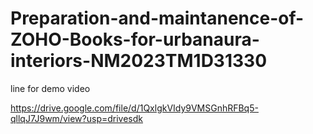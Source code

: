 # Preparation-and-maintanence-of-ZOHO-Books-for-urbanaura-interiors-NM2023TM1D31330

line for demo video 

https://drive.google.com/file/d/1QxlgkVIdy9VMSGnhRFBq5-qllqJ7J9wm/view?usp=drivesdk
